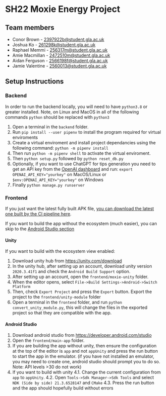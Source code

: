 # SH22 Moxie Energy Project
## Team members
- Conor Brown - 2397922b@student.gla.ac.uk
- Joshua Ko - 261298k@student.gla.ac.uk
- Raphael Memmi - 256317m@student.gla.ac.uk
- Amie Macmillan - 2472510m@student.gla.ac.uk
- Aidan Ferguson - 2566198f@student.gla.ac.uk
- Jamie Valentine - 2560013@student.gla.ac.uk

## Setup Instructions
### Backend
In order to run the backend locally, you will need to have `python3.8` or greater installed.
Note, on Linux and MacOS in all of the following commands `python` should be replaced with `python3`

1. Open a terminal in the `backend` folder.
2. Run `pip install --user pipenv` to install the program required for virtual enviroments
3. Create a virtual enviroment and install project dependancies using the following command: `python -m pipenv install`
4. Then run `python -m pipenv shell` to activate the virtual enviroment.
5. Then `python setup.py` followed by `python reset_db.py`
6. Optionally, if you want to use ChatGPT for tips generation you need to get an API key from the [OpenAI dashboard](https://beta.openai.com/account/api-keys) and run: `export OPENAI_API_KEY="yourkey"` on MacOS/Linux or `$env:OPENAI_API_KEY="yourkey"` on Windows
7. Finally `python manage.py runserver`

### Frontend
If you just want the latest fully built APK file, [you can download the latest one built by the CI pipeline here](https://stgit.dcs.gla.ac.uk/api/v4/projects/6006/jobs/artifacts/main/raw/frontend/main-app/app/build/outputs/apk/debug/app-debug.apk?job=android:build).

If you want to build the app without the ecosystem (much easier), you can skip to the [Android Studio section](#android-studio)

#### Unity
If you want to build with the ecosystem view enabled:
1. Download unity hub from https://unity.com/download
2. In the unity hub, after setting up an account, download unity version `2020.3.41f1` and check the `Android Build Support` option.
3. After setting up an account, open the `frontend/moxie-unity` folder.
4. When the editor opens, select `File->Build Settings->Android->Switch Platform`
5. Then, check `Export Project` and press the `Export` button. Export the project to the `frontend/unity-module` folder
6. Open a terminal in the `frontend` folder, and run `python convert_unity_module.py`, this will change the files in the exported project so that they are compatible with the app.

#### Android Studio
1. Download android studio from https://developer.android.com/studio
2. Open the `frontend/main-app` folder.
3. If you are building the app without unity, then ensure the configuration at the top of the editor is `app` and not `appUnity` and press the run button to start the app in the emulator. (if you have not installed an emulator, you may need to create one, android studio should prompt you to do so. Note: API levels >30 do not work)
4. If you want to build with unity
4.1. Change the current configuration from `app` to `appUnity`.
4.2. Open `Tools->Sdk Manager->Sdk Tools` and select `NDK (Side by side) 21.3.6528147` and `CMake`
4.3. Press the run button and the app should hopefully build without errors